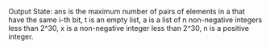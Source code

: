 Output State: ans is the maximum number of pairs of elements in a that have the same i-th bit, t is an empty list, a is a list of n non-negative integers less than 2^30, x is a non-negative integer less than 2^30, n is a positive integer.